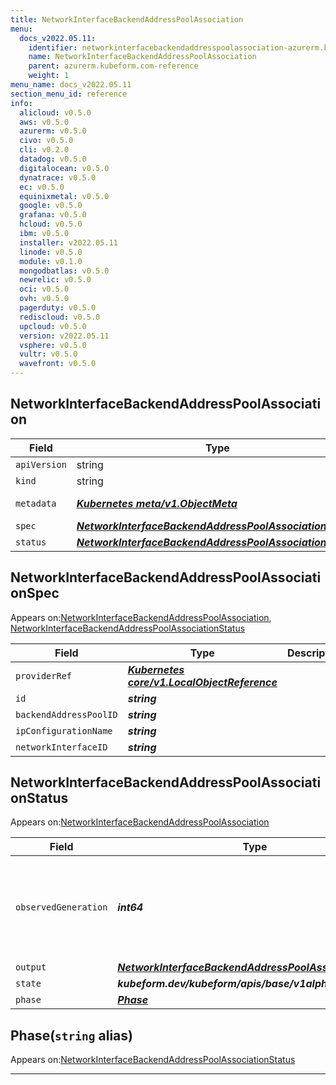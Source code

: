 ```yaml
---
title: NetworkInterfaceBackendAddressPoolAssociation
menu:
  docs_v2022.05.11:
    identifier: networkinterfacebackendaddresspoolassociation-azurerm.kubeform.com
    name: NetworkInterfaceBackendAddressPoolAssociation
    parent: azurerm.kubeform.com-reference
    weight: 1
menu_name: docs_v2022.05.11
section_menu_id: reference
info:
  alicloud: v0.5.0
  aws: v0.5.0
  azurerm: v0.5.0
  civo: v0.5.0
  cli: v0.2.0
  datadog: v0.5.0
  digitalocean: v0.5.0
  dynatrace: v0.5.0
  ec: v0.5.0
  equinixmetal: v0.5.0
  google: v0.5.0
  grafana: v0.5.0
  hcloud: v0.5.0
  ibm: v0.5.0
  installer: v2022.05.11
  linode: v0.5.0
  module: v0.1.0
  mongodbatlas: v0.5.0
  newrelic: v0.5.0
  oci: v0.5.0
  ovh: v0.5.0
  pagerduty: v0.5.0
  rediscloud: v0.5.0
  upcloud: v0.5.0
  version: v2022.05.11
  vsphere: v0.5.0
  vultr: v0.5.0
  wavefront: v0.5.0
---
```


## NetworkInterfaceBackendAddressPoolAssociation
| Field | Type | Description |
| ------ | ----- | ----------- |
| `apiVersion` | string | `azurerm.kubeform.com/v1alpha1` |
|    `kind` | string | `NetworkInterfaceBackendAddressPoolAssociation` |
| `metadata` | ***[Kubernetes meta/v1.ObjectMeta](https://v1-22.docs.kubernetes.io/docs/reference/generated/kubernetes-api/v1.22/#objectmeta-v1-meta)***|Refer to the Kubernetes API documentation for the fields of the `metadata` field.|
| `spec` | ***[NetworkInterfaceBackendAddressPoolAssociationSpec](#networkinterfacebackendaddresspoolassociationspec)***||
| `status` | ***[NetworkInterfaceBackendAddressPoolAssociationStatus](#networkinterfacebackendaddresspoolassociationstatus)***||
## NetworkInterfaceBackendAddressPoolAssociationSpec

Appears on:[NetworkInterfaceBackendAddressPoolAssociation](#networkinterfacebackendaddresspoolassociation), [NetworkInterfaceBackendAddressPoolAssociationStatus](#networkinterfacebackendaddresspoolassociationstatus)

| Field | Type | Description |
| ------ | ----- | ----------- |
| `providerRef` | ***[Kubernetes core/v1.LocalObjectReference](https://v1-22.docs.kubernetes.io/docs/reference/generated/kubernetes-api/v1.22/#localobjectreference-v1-core)***||
| `id` | ***string***||
| `backendAddressPoolID` | ***string***||
| `ipConfigurationName` | ***string***||
| `networkInterfaceID` | ***string***||
## NetworkInterfaceBackendAddressPoolAssociationStatus

Appears on:[NetworkInterfaceBackendAddressPoolAssociation](#networkinterfacebackendaddresspoolassociation)

| Field | Type | Description |
| ------ | ----- | ----------- |
| `observedGeneration` | ***int64***| ***(Optional)*** Resource generation, which is updated on mutation by the API Server.|
| `output` | ***[NetworkInterfaceBackendAddressPoolAssociationSpec](#networkinterfacebackendaddresspoolassociationspec)***| ***(Optional)*** |
| `state` | ***kubeform.dev/kubeform/apis/base/v1alpha1.State***| ***(Optional)*** |
| `phase` | ***[Phase](#phase)***| ***(Optional)*** |
## Phase(`string` alias)

Appears on:[NetworkInterfaceBackendAddressPoolAssociationStatus](#networkinterfacebackendaddresspoolassociationstatus)

---
